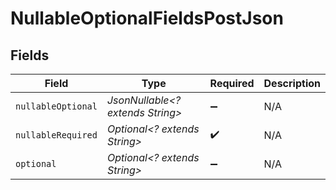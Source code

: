 # NullableOptionalFieldsPostJson


## Fields

| Field                            | Type                             | Required                         | Description                      |
| -------------------------------- | -------------------------------- | -------------------------------- | -------------------------------- |
| `nullableOptional`               | *JsonNullable<? extends String>* | :heavy_minus_sign:               | N/A                              |
| `nullableRequired`               | *Optional<? extends String>*     | :heavy_check_mark:               | N/A                              |
| `optional`                       | *Optional<? extends String>*     | :heavy_minus_sign:               | N/A                              |